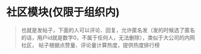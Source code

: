 # 社区模块(仅限于组织内)
> 也就是发帖子，下面的人可以评论、回复，允许匿名发（发的时候选了匿名的话，用户id就是数字0，不属于任何人，无法删除），类似于大公司的内网社区，
> 帖子根据点赞量、评论量计算热度，提供热度排行榜